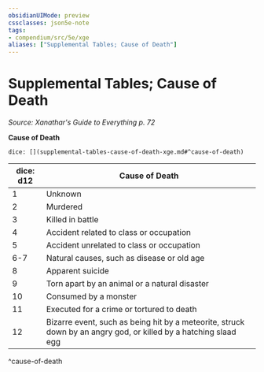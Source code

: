 ```yaml
---
obsidianUIMode: preview
cssclasses: json5e-note
tags:
- compendium/src/5e/xge
aliases: ["Supplemental Tables; Cause of Death"]
---
```

# Supplemental Tables; Cause of Death
*Source: Xanathar's Guide to Everything p. 72* 

**Cause of Death**

`dice: [](supplemental-tables-cause-of-death-xge.md#^cause-of-death)`

| dice: d12 | Cause of Death |
|-----------|----------------|
| 1 | Unknown |
| 2 | Murdered |
| 3 | Killed in battle |
| 4 | Accident related to class or occupation |
| 5 | Accident unrelated to class or occupation |
| 6-7 | Natural causes, such as disease or old age |
| 8 | Apparent suicide |
| 9 | Torn apart by an animal or a natural disaster |
| 10 | Consumed by a monster |
| 11 | Executed for a crime or tortured to death |
| 12 | Bizarre event, such as being hit by a meteorite, struck down by an angry god, or killed by a hatching slaad egg |
^cause-of-death